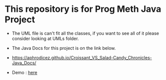 # This repository is for Prog Meth Java Project

- The UML file is can't fit all the classes, if you want to see all of it please consider looking at UMLs folder.

- The Java Docs for this project is on the link below.

- https://aphrodicez.github.io/Croissant_VS_Salad-Candy_Chronicles-Java_Docs/

- Demo : [here](https://m.youtube.com/watch?v=T_JwIGa7lQU&feature=youtu.be)